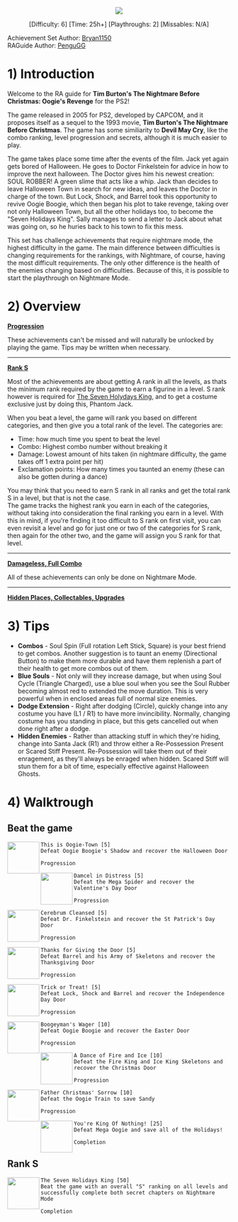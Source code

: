 <p align="center">
  <img src="https://github.com/RetroAchievements/guides/assets/133049176/8c66ecb5-f982-421d-9d1d-6f560f2775df"/>
</p>

<p align="center">
[Difficulty: 6] [Time: 25h+] [Playthroughs: 2] [Missables: N/A]
</p>

Achievement Set Author: [Bryan1150](https://retroachievements.org/user/Bryan1150)\
RAGuide Author: [PenguGG](https://retroachievements.org/user/PenguGG)

# 1) Introduction

Welcome to the RA guide for **Tim Burton's The Nightmare Before Christmas: Oogie's Revenge** for the PS2!

The game released in 2005 for PS2, developed by CAPCOM, and it proposes itself as a sequel to the 1993 movie, **Tim Burton's The Nightmare Before Christmas**. The game has some similiarity to **Devil May Cry**, like the combo ranking, level progression and secrets, although it is much easier to play.

The game takes place some time after the events of the film. Jack yet again gets bored of Halloween. He goes to Doctor Finkelstein for advice in how to improve the next halloween. The Doctor gives him his newest creation: SOUL ROBBER! A green slime that acts like a whip. Jack than decides to leave Halloween Town in search for new ideas, and leaves the Doctor in charge of the town. But Lock, Shock, and Barrel took this opportunity to revive Oogie Boogie, which then began his plot to take revenge, taking over not only Halloween Town, but all the other holidays too, to become the "Seven Holidays King". Sally manages to send a letter to Jack about what was going on, so he huries back to his town to fix this mess.

This set has challenge achievements that require nightmare mode, the highest difficulty in the game. The main difference between difficulties is changing requirements for the rankings, with Nightmare, of course, having the most difficult requirements. The only other difference is the health of the enemies changing based on difficulties. Because of this, it is possible to start the playthrough on Nightmare Mode.

# 2) Overview

[**Progression**](#part-1-beat-the-game)

These achievements can't be missed and will naturally be unlocked by playing the game. Tips may be written when necessary.

***

[**Rank S**](#step-2-dummy-step-2--total-points-999)

Most of the achievements are about getting A rank in all the levels, as thats the minimum rank required by the game to earn a figurine in a level. S rank however is required for [The Seven Holydays King](https://retroachievements.org/achievement/224865), and to get a costume exclusive just by doing this, Phantom Jack.

When you beat a level, the game will rank you based on different categories, and then give you a total rank of the level. The categories are:
* Time: how much time you spent to beat the level
* Combo: Highest combo number without breaking it
* Damage: Lowest amount of hits taken (in nightmare difficulty, the game takes off 1 extra point per hit)
* Exclamation points: How many times you taunted an enemy (these can also be gotten during a dance)

You may think that you need to earn S rank in all ranks and get the total rank S in a level, but that is not the case.\
The game tracks the highest rank you earn in each of the categories, without taking into consideration the final ranking you earn in a level. With this in mind, if you're finding it too difficult to S rank on first visit, you can even revisit a level and go for just one or two of the categories for S rank, then again for the other two, and the game will assign you S rank for that level.

***

[**Damageless, Full Combo**](#step-3-dummy-step-3--total-points-999)

All of these achievements can only be done on Nightmare Mode. 

***

[**Hidden Places, Collectables, Upgrades**](#step-3-dummy-step-3--total-points-999)

# 3) Tips

* **Combos** - Soul Spin (Full rotation Left Stick, Square) is your best friend to get combos. Another suggestion is to taunt an enemy (Directional Button) to make them more durable and have them replenish a part of their health to get more combos out of them.
* **Blue Souls** - Not only will they increase damage, but when using Soul Cycle (Triangle Charged), use a blue soul when you see the Soul Rubber becoming almost red to extended the move duration. This is very powerful when in enclosed areas full of normal size enemies.
* **Dodge Extension** - Right after dodging (Circle), quickly change into any costume you have (L1 / R1) to have more invincibility. Normally, changing costume has you standing in place, but this gets cancelled out when done right after a dodge.
* **Hidden Enemies** - Rather than attacking stuff in which they're hiding, change into Santa Jack (R1) and throw either a Re-Possession Present or Scared Stiff Present. Re-Possession will take them out of their enragement, as they'll always be enraged when hidden. Scared Stiff will stun them for a bit of time, especially effective against Halloween Ghosts.


# 4) Walktrough

## Beat the game

<img align="left" width="72" height="72" src="https://media.retroachievements.org/Badge/248483.png">

```
This is Oogie-Town [5]
Defeat Oogie Boogie's Shadow and recover the Halloween Door
```
`Progression`

<img align="left" width="72" height="72" src="https://media.retroachievements.org/Badge/248514.png">

```
Damcel in Distress [5]
Defeat the Mega Spider and recover the Valentine's Day Door
```
`Progression`

<img align="left" width="72" height="72" src="https://media.retroachievements.org/Badge/248515.png">

```
Cerebrum Cleansed [5]
Defeat Dr. Finkelstein and recover the St Patrick's Day Door
```
`Progression`

<img align="left" width="72" height="72" src="https://media.retroachievements.org/Badge/248516.png">

```
Thanks for Giving the Door [5]
Defeat Barrel and his Army of Skeletons and recover the Thanksgiving Door
```
`Progression`

<img align="left" width="72" height="72" src="https://media.retroachievements.org/Badge/248517.png">

```
Trick or Treat! [5]
Defeat Lock, Shock and Barrel and recover the Independence Day Door
```
`Progression`

<img align="left" width="72" height="72" src="https://media.retroachievements.org/Badge/248518.png">

```
Boogeyman's Wager [10]
Defeat Oogie Boogie and recover the Easter Door
```
`Progression`

<img align="left" width="72" height="72" src="https://media.retroachievements.org/Badge/248519.png">

```
A Dance of Fire and Ice [10]
Defeat the Fire King and Ice King Skeletons and recover the Christmas Door
```
`Progression`

<img align="left" width="72" height="72" src="https://media.retroachievements.org/Badge/248520.png">

```
Father Christmas' Sorrow [10]
Defeat the Oogie Train to save Sandy
```
`Progression`

<img align="left" width="72" height="72" src="https://media.retroachievements.org/Badge/248521.png">

```
You're King Of Nothing! [25]
Defeat Mega Oogie and save all of the Holidays!
```
`Completion`

## Rank S

<img align="left" width="72" height="72" src="https://media.retroachievements.org/Badge/248703.png">

```
The Seven Holidays King [50]
Beat the game with an overall "S" ranking on all levels and successfully complete both secret chapters on Nightmare Mode
```
`Completion`